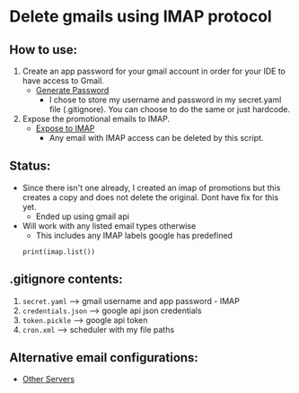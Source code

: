 # Delete gmails using IMAP protocol

## How to use:
1. Create an app password for your gmail account in order for your IDE to have access to Gmail.
    - [Generate Password](https://support.google.com/accounts/answer/185833?hl=en)
        - I chose to store my username and password in my secret.yaml file (.gitignore). You can choose to do the same or just hardcode.
2. Expose the promotional emails to IMAP. 
    - [Expose to IMAP](https://superuser.com/questions/719677/how-to-use-gmail-tabs-with-imap)
        - Any email with IMAP access can be deleted by this script.

## Status: 
- Since there isn't one already, I created an imap of promotions but this creates a copy and does not delete the original. Dont have fix for this yet.
    - Ended up using gmail api
- Will work with any listed email types otherwise 
    - This includes any IMAP labels google has predefined
    ```
    print(imap.list())
    ```

## .gitignore contents:
1. `secret.yaml` --> gmail username and app password - IMAP
2. `credentials.json` --> google api json credentials
3. `token.pickle` --> google api token
4. `cron.xml` --> scheduler with my file paths 

## Alternative email configurations:
- [Other Servers](https://www.systoolsgroup.com/imap/)